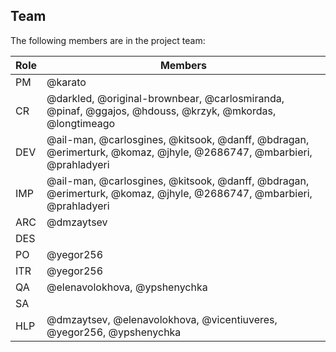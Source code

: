 ## Team

The following members are in the project team:

Role | Members
---|---
PM | @karato
CR | @darkled, @original-brownbear, @carlosmiranda, @pinaf, @ggajos, @hdouss, @krzyk, @mkordas, @longtimeago
DEV | @ail-man, @carlosgines, @kitsook, @danff, @bdragan, @erimerturk, @komaz, @jhyle, @2686747, @mbarbieri, @prahladyeri
IMP | @ail-man, @carlosgines, @kitsook, @danff, @bdragan, @erimerturk, @komaz, @jhyle, @2686747, @mbarbieri, @prahladyeri
ARC | @dmzaytsev
DES | 
PO | @yegor256
ITR | @yegor256
QA | @elenavolokhova, @ypshenychka
SA | 
HLP | @dmzaytsev, @elenavolokhova, @vicentiuveres, @yegor256, @ypshenychka
